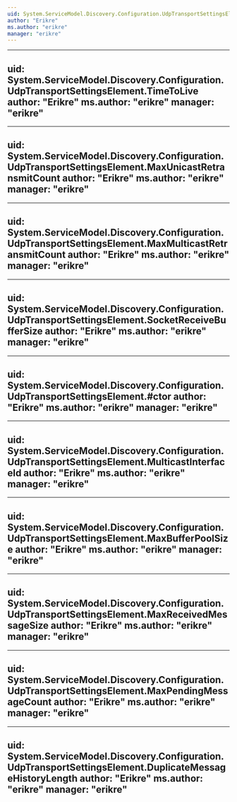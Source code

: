 ```yaml
---
uid: System.ServiceModel.Discovery.Configuration.UdpTransportSettingsElement
author: "Erikre"
ms.author: "erikre"
manager: "erikre"
---
```


---
uid: System.ServiceModel.Discovery.Configuration.UdpTransportSettingsElement.TimeToLive
author: "Erikre"
ms.author: "erikre"
manager: "erikre"
---

---
uid: System.ServiceModel.Discovery.Configuration.UdpTransportSettingsElement.MaxUnicastRetransmitCount
author: "Erikre"
ms.author: "erikre"
manager: "erikre"
---

---
uid: System.ServiceModel.Discovery.Configuration.UdpTransportSettingsElement.MaxMulticastRetransmitCount
author: "Erikre"
ms.author: "erikre"
manager: "erikre"
---

---
uid: System.ServiceModel.Discovery.Configuration.UdpTransportSettingsElement.SocketReceiveBufferSize
author: "Erikre"
ms.author: "erikre"
manager: "erikre"
---

---
uid: System.ServiceModel.Discovery.Configuration.UdpTransportSettingsElement.#ctor
author: "Erikre"
ms.author: "erikre"
manager: "erikre"
---

---
uid: System.ServiceModel.Discovery.Configuration.UdpTransportSettingsElement.MulticastInterfaceId
author: "Erikre"
ms.author: "erikre"
manager: "erikre"
---

---
uid: System.ServiceModel.Discovery.Configuration.UdpTransportSettingsElement.MaxBufferPoolSize
author: "Erikre"
ms.author: "erikre"
manager: "erikre"
---

---
uid: System.ServiceModel.Discovery.Configuration.UdpTransportSettingsElement.MaxReceivedMessageSize
author: "Erikre"
ms.author: "erikre"
manager: "erikre"
---

---
uid: System.ServiceModel.Discovery.Configuration.UdpTransportSettingsElement.MaxPendingMessageCount
author: "Erikre"
ms.author: "erikre"
manager: "erikre"
---

---
uid: System.ServiceModel.Discovery.Configuration.UdpTransportSettingsElement.DuplicateMessageHistoryLength
author: "Erikre"
ms.author: "erikre"
manager: "erikre"
---
